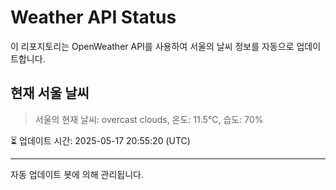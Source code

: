 
# Weather API Status

이 리포지토리는 OpenWeather API를 사용하여 서울의 날씨 정보를 자동으로 업데이트합니다.

## 현재 서울 날씨
> 서울의 현재 날씨: overcast clouds, 온도: 11.5°C, 습도: 70%

⏳ 업데이트 시간: 2025-05-17 20:55:20 (UTC)

---
자동 업데이트 봇에 의해 관리됩니다.
